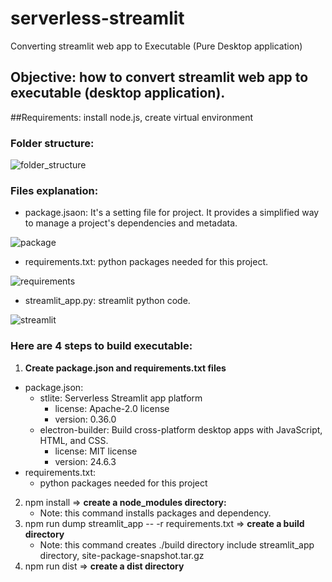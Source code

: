 # serverless-streamlit
Converting streamlit web app to Executable (Pure Desktop application)

## Objective: how to convert streamlit web app to executable (desktop application).
##Requirements: install node.js, create virtual environment

### Folder structure:

![folder_structure](https://github.com/RickyChenTaiwan/serverless-streamlit/assets/42162312/924b7ffc-34c3-40d5-b16b-4051c2e16546)

### Files explanation:

* package.jsaon: It's a setting file for project. It provides a simplified way to manage a project's dependencies and metadata.

![package](https://github.com/RickyChenTaiwan/serverless-streamlit/assets/42162312/00443754-1285-45a0-80c6-6a3b01c74e0a)

  
* requirements.txt: python packages needed for this project.

![requirements](https://github.com/RickyChenTaiwan/serverless-streamlit/assets/42162312/eaece435-a318-43d4-bbf4-5697a18d5af2)
* streamlit_app.py: streamlit python code.

![streamlit](https://github.com/RickyChenTaiwan/serverless-streamlit/assets/42162312/a8aa8202-cdcb-457e-84ce-6888893cd8b9)

### Here are 4 steps to build executable:
1. **Create package.json and requirements.txt files**
* package.json:
  * stlite: Serverless Streamlit app platform <br />
    * license: Apache-2.0 license <br />
    * version: 0.36.0
  * electron-builder: Build cross-platform desktop apps with JavaScript, HTML, and CSS.
    * license: MIT license
    * version: 24.6.3
* requirements.txt:
  * python packages needed for this project

2. npm install => **create a node_modules directory:**
    * Note: this command installs packages and dependency.
3. npm run dump streamlit_app -- -r requirements.txt => **create a build directory**
    * Note: this command creates ./build directory include streamlit_app directory, site-package-snapshot.tar.gz
4. npm run dist => **create a dist directory**



